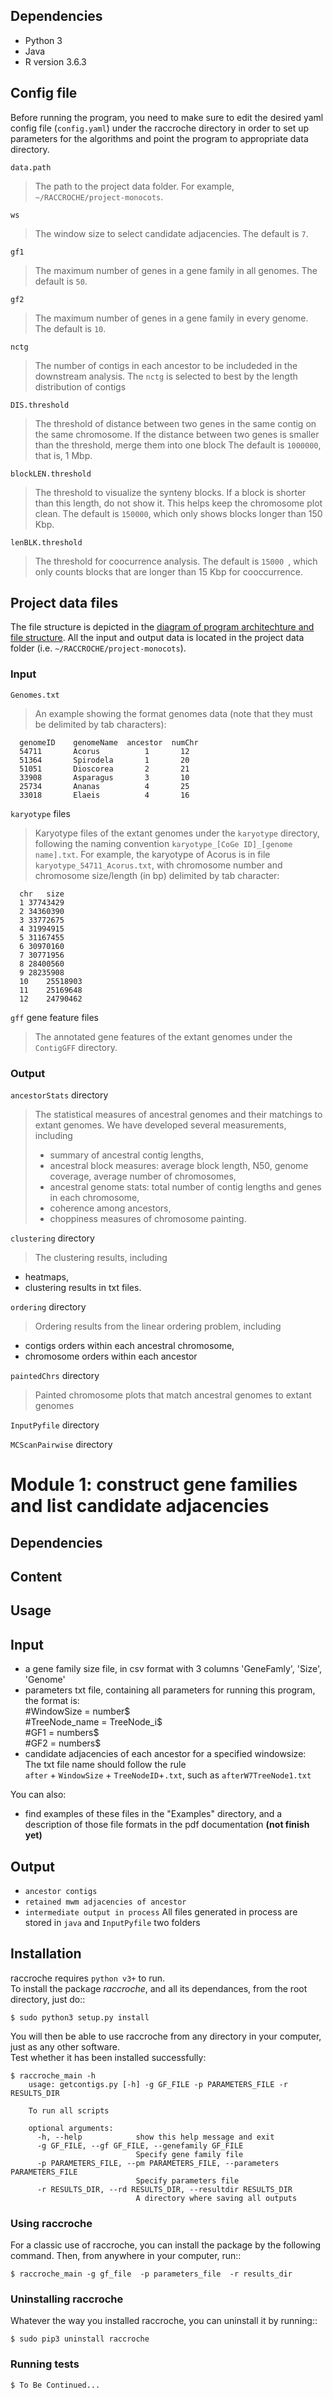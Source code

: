 ## Dependencies
- Python 3
- Java
- R version 3.6.3


## Config file
Before running the program, you need to make sure to edit the desired yaml config file (`config.yaml`) under the raccroche directory in order to set up parameters for the algorithms and point the program to appropriate data directory. 

`data.path`
> The path to the project data folder. For example, `~/RACCROCHE/project-monocots`.

`ws` 
> The window size to select candidate adjacencies. The default is `7`.

`gf1` 
> The maximum number of genes in a gene family in all genomes. The default is `50`.

`gf2` 
> The maximum number of genes in a gene family in every genome. The default is `10`.


`nctg`
> The number of contigs in each ancestor to be includeded in the downstream analysis.
> The `nctg` is selected to best by the length distribution of contigs


`DIS.threshold`
> The threshold of distance between two genes in the same contig on the same chromosome.
> If the distance between two genes is smaller than the threshold, merge them into one block
> The default is `1000000`, that is, 1 Mbp.

`blockLEN.threshold`
> The threshold to visualize the synteny blocks.
> If a block is shorter than this length, do not show it. This helps keep the chromosome plot clean.
> The default is `150000`, which only shows blocks longer than 150 Kbp.


`lenBLK.threshold`
> The threshold for coocurrence analysis.
> The default is `15000 `, which only counts blocks that are longer than 15 Kbp for cooccurrence.



## Project data files
The file structure is depicted in the [diagram of program architechture and file structure](./documentation/program-vs-file-structure.svg). 
All the input and output data is located in the project data folder (i.e. `~/RACCROCHE/project-monocots`).

### Input

`Genomes.txt`
> An example showing the format genomes data (note that they must be delimited by tab characters):

      genomeID    genomeName  ancestor  numChr
      54711       Acorus	      1	      12
      51364       Spirodela       1	      20
      51051       Dioscorea	      2	      21
      33908       Asparagus	      3	      10
      25734       Ananas	      4	      25
      33018       Elaeis	      4	      16

`karyotype` files
> Karyotype files of the extant genomes under the `karyotype` directory, following the naming convention `karyotype_[CoGe ID]_[genome name].txt`. For example, the karyotype of Acorus is in file `karyotype_54711_Acorus.txt`, with chromosome number and chromosome size/length (in bp) delimited by tab character:

      chr	size
      1	37743429
      2	34360390
      3	33772675
      4	31994915
      5	31167455
      6	30970160
      7	30771956
      8	28400560
      9	28235908
      10	25518903
      11	25169648
      12	24790462

`gff` gene feature files 
> The annotated gene features of the extant genomes under the `ContigGFF` directory.


### Output

`ancestorStats` directory
> The statistical measures of ancestral genomes and their matchings to extant genomes. We have developed several measurements, including
> - summary of ancestral contig lengths,
> - ancestral block measures: average block length, N50, genome coverage, average number of chromosomes, 
> - ancestral genome stats: total number of contig lengths and genes in each chromosome,
> - coherence among ancestors,
> - choppiness measures of chromosome painting.


`clustering` directory
> The clustering results, including
- heatmaps,
- clustering results in txt files.

`ordering` directory
> Ordering results from the linear ordering problem, including
- contigs orders within each ancestral chromosome,
- chromosome orders within each ancestor

`paintedChrs` directory
> Painted chromosome plots that match ancestral genomes to extant genomes

`InputPyfile` directory


`MCScanPairwise` directory



# Module 1: construct gene families and list candidate adjacencies
## Dependencies

## Content 

## Usage


## Input

  - a gene family size file, in csv format with 3 columns 'GeneFamly', 'Size', 'Genome' 
  - parameters txt file, containing all parameters for running this program, the format is:  
    \#WindowSize = number$  
    \#TreeNode_name = TreeNode_i$  
    \#GF1 = numbers$  
    \#GF2 = numbers$  
  - candidate adjacencies of each ancestor for a specified windowsize:  
    The txt file name should follow the rule   
    `after` + `WindowSize` + `TreeNodeID`+`.txt`, such as `afterW7TreeNode1.txt`

You can also:
  - find examples of these files in the "Examples" directory, and a description of those file formats in the pdf documentation **(not finish yet)**  
## Output
* ``ancestor contigs``
* ``retained mwm adjacencies of ancestor``
* ``intermediate output in process``
All files generated in process are stored in `java` and `InputPyfile` two folders

## Installation

raccroche requires `python v3+` to run.  
To install the package *raccroche*, and all its dependances, from the root directory, just do::  
```
$ sudo python3 setup.py install
```
You will then be able to use raccroche from any directory in your computer, just as any other software.  
Test whether it has been installed successfully:
```
$ raccroche_main -h
    usage: getcontigs.py [-h] -g GF_FILE -p PARAMETERS_FILE -r RESULTS_DIR

    To run all scripts

    optional arguments:
      -h, --help            show this help message and exit
      -g GF_FILE, --gf GF_FILE, --genefamily GF_FILE
                            Specify gene family file
      -p PARAMETERS_FILE, --pm PARAMETERS_FILE, --parameters PARAMETERS_FILE
                            Specify parameters file
      -r RESULTS_DIR, --rd RESULTS_DIR, --resultdir RESULTS_DIR
                            A directory where saving all outputs
```


### Using raccroche
For a classic use of raccroche, you can install the package by the following command. Then,
from anywhere in your computer, run::
```
$ raccroche_main -g gf_file  -p parameters_file  -r results_dir
```


### Uninstalling raccroche

Whatever the way you installed raccroche, you can uninstall it by running::
```
$ sudo pip3 uninstall raccroche
```

### Running tests

```sh
$ To Be Continued...
```



